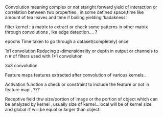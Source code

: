 Convolution meaning complex or not staright forward
  yield of interaction or correlation between two properties , in some defined space,time
     like amount of tea leaves and time if boiling yielding ‘kadakness’.

filter kernel :
    a matrix to extract or check some patterns in other matrix through convolutions , ike edge detection…. ?

epochs
	Time taken to go through a dataset(completely) once

1x1 convolution
      Reducing z-dimensionality or depth in output or channels to n # of filters used with 1*1 convolution

3x3 convolution


Feature maps
   features extracted after convolution of various kernels..

Activation function
   a check or constraint to include the feature or not in feature map , ??? 

Receptive field
  thw size/portion of image or the portion of object which can be analyzed by kernel , usually size of kernel…local will be of kernel size and global rf will be equal or larger than object.


